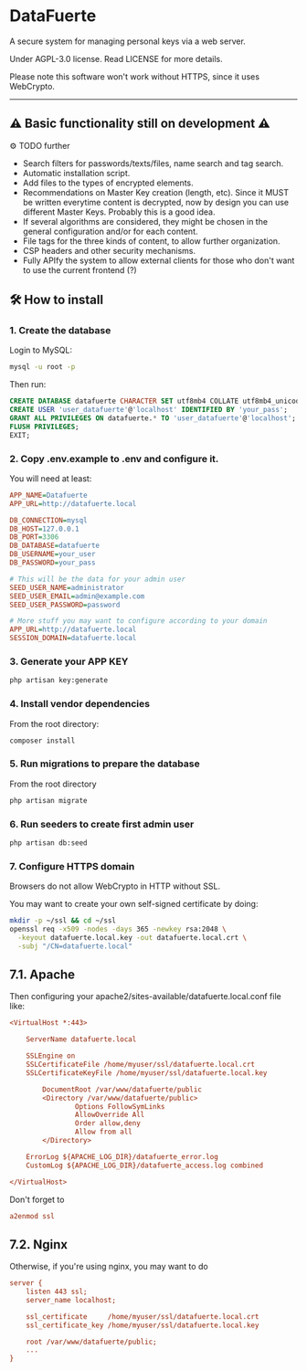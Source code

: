 # DataFuerte

A secure system for managing personal keys via a web server.

Under AGPL-3.0 license. Read LICENSE for more details.


Please note this software won't work without HTTPS, since it uses WebCrypto.

---
⚠️ **Basic functionality still on development** ⚠️
---

⚙️ TODO further

* Search filters for passwords/texts/files, name search and tag search.
* Automatic installation script.
* Add files to the types of encrypted elements.
* Recommendations on Master Key creation (length, etc). Since it MUST be written everytime content is decrypted, now by design you can use different Master Keys. Probably this is a good idea.
* If several algorithms are considered, they might be chosen in the general configuration and/or for each content.
* File tags for the three kinds of content, to allow further organization.
* CSP headers and other security mechanisms.
* Fully APIfy the system to allow external clients for those who don't want to use the current frontend (?)



## 🛠 How to install

### 1. Create the database

Login to MySQL:

```bash
mysql -u root -p
```
Then run:

```sql
CREATE DATABASE datafuerte CHARACTER SET utf8mb4 COLLATE utf8mb4_unicode_ci;
CREATE USER 'user_datafuerte'@'localhost' IDENTIFIED BY 'your_pass';
GRANT ALL PRIVILEGES ON datafuerte.* TO 'user_datafuerte'@'localhost';
FLUSH PRIVILEGES;
EXIT;
```


### 2. Copy .env.example to .env and configure it.

You will need at least:

```ini
APP_NAME=Datafuerte
APP_URL=http://datafuerte.local

DB_CONNECTION=mysql
DB_HOST=127.0.0.1
DB_PORT=3306
DB_DATABASE=datafuerte
DB_USERNAME=your_user
DB_PASSWORD=your_pass

# This will be the data for your admin user
SEED_USER_NAME=administrator
SEED_USER_EMAIL=admin@example.com
SEED_USER_PASSWORD=password

# More stuff you may want to configure according to your domain
APP_URL=http://datafuerte.local
SESSION_DOMAIN=datafuerte.local
```


### 3. Generate your APP KEY

```bash
php artisan key:generate
```


### 4. Install vendor dependencies

From the root directory:

```bash
composer install
```


### 5. Run migrations to prepare the database

From the root directory 

```bash
php artisan migrate
```

### 6. Run seeders to create first admin user

```bash
php artisan db:seed
```


### 7. Configure HTTPS domain

Browsers do not allow WebCrypto in HTTP without SSL.

You may want to create your own self-signed certificate by doing:

```bash
mkdir -p ~/ssl && cd ~/ssl
openssl req -x509 -nodes -days 365 -newkey rsa:2048 \
  -keyout datafuerte.local.key -out datafuerte.local.crt \
  -subj "/CN=datafuerte.local"
```

## 7.1. Apache

Then configuring your apache2/sites-available/datafuerte.local.conf file like:

```ini
<VirtualHost *:443>

    ServerName datafuerte.local

    SSLEngine on
    SSLCertificateFile /home/myuser/ssl/datafuerte.local.crt
    SSLCertificateKeyFile /home/myuser/ssl/datafuerte.local.key

        DocumentRoot /var/www/datafuerte/public
        <Directory /var/www/datafuerte/public>
                Options FollowSymLinks
                AllowOverride All
                Order allow,deny
                Allow from all
        </Directory>

    ErrorLog ${APACHE_LOG_DIR}/datafuerte_error.log
    CustomLog ${APACHE_LOG_DIR}/datafuerte_access.log combined

</VirtualHost>
```

Don't forget to 

```ini
a2enmod ssl
```

## 7.2. Nginx

Otherwise, if you're using nginx, you may want to do

```ini
server {
    listen 443 ssl;
    server_name localhost;

    ssl_certificate     /home/myuser/ssl/datafuerte.local.crt
    ssl_certificate_key /home/myuser/ssl/datafuerte.local.key

    root /var/www/datafuerte/public;
    ...
}
```